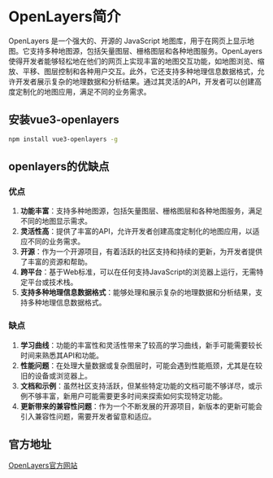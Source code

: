 # OpenLayers简介

OpenLayers 是一个强大的、开源的 JavaScript 地图库，用于在网页上显示地图。它支持多种地图源，包括矢量图层、栅格图层和各种地图服务。OpenLayers
使得开发者能够轻松地在他们的网页上实现丰富的地图交互功能，如地图浏览、缩放、平移、图层控制和各种用户交互。此外，它还支持多种地理信息数据格式，允许开发者展示复杂的地理数据和分析结果。通过其灵活的API，开发者可以创建高度定制化的地图应用，满足不同的业务需求。

## 安装vue3-openlayers

```Bash
npm install vue3-openlayers -g
```

## openlayers的优缺点

### 优点

1. **功能丰富**：支持多种地图源，包括矢量图层、栅格图层和各种地图服务，满足不同的地图显示需求。
2. **灵活性高**：提供了丰富的API，允许开发者创建高度定制化的地图应用，以适应不同的业务需求。
3. **开源**：作为一个开源项目，有着活跃的社区支持和持续的更新，为开发者提供了丰富的资源和帮助。
4. **跨平台**：基于Web标准，可以在任何支持JavaScript的浏览器上运行，无需特定平台或技术栈。
5. **支持多种地理信息数据格式**：能够处理和展示复杂的地理数据和分析结果，支持多种地理信息数据格式。

### 缺点

1. **学习曲线**：功能的丰富性和灵活性带来了较高的学习曲线，新手可能需要较长时间来熟悉其API和功能。
2. **性能问题**：在处理大量数据或复杂图层时，可能会遇到性能瓶颈，尤其是在较旧的设备或浏览器上。
3. **文档和示例**：虽然社区支持活跃，但某些特定功能的文档可能不够详尽，或示例不够丰富，新用户可能需要更多时间来探索如何实现特定功能。
4. **更新带来的兼容性问题**：作为一个不断发展的开源项目，新版本的更新可能会引入兼容性问题，需要开发者留意和适应。

## 官方地址

[OpenLayers官方网站](https://openlayers.org/)